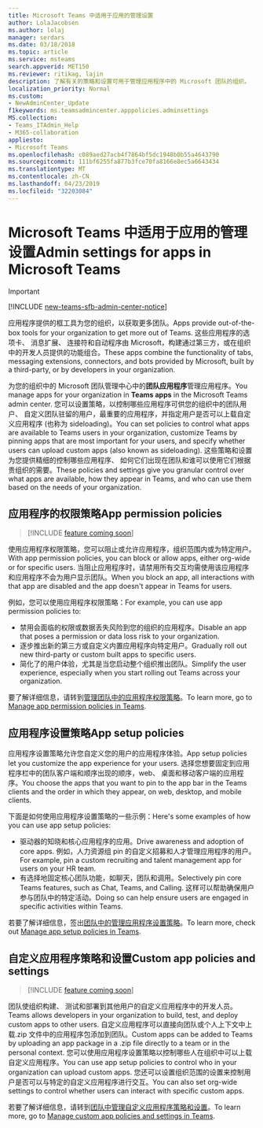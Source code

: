 ```yaml
---
title: Microsoft Teams 中适用于应用的管理设置
author: LolaJacobsen
ms.author: lolaj
manager: serdars
ms.date: 03/18/2018
ms.topic: article
ms.service: msteams
search.appverid: MET150
ms.reviewer: ritikag, lajin
description: 了解有关的策略和设置可用于管理应用程序中的 Microsoft 团队的组织。
localization_priority: Normal
ms.custom:
- NewAdminCenter_Update
f1keywords: ms.teamsadmincenter.apppolicies.adminsettings
MS.collection:
- Teams_ITAdmin_Help
- M365-collaboration
appliesto:
- Microsoft Teams
ms.openlocfilehash: c089aed27acb4f7864bf5dc1948b0b55a4643790
ms.sourcegitcommit: 111bf6255fa877b3fce70fa8166e8ec5a6643434
ms.translationtype: MT
ms.contentlocale: zh-CN
ms.lasthandoff: 04/23/2019
ms.locfileid: "32203084"
---
```

<a name="admin-settings-for-apps-in-microsoft-teams"></a><span data-ttu-id="03ab8-103">Microsoft Teams 中适用于应用的管理设置</span><span class="sxs-lookup"><span data-stu-id="03ab8-103">Admin settings for apps in Microsoft Teams</span></span>
==========================================
> [!IMPORTANT]
> [!INCLUDE [new-teams-sfb-admin-center-notice](includes/new-teams-sfb-admin-center-notice.md)]

<span data-ttu-id="03ab8-104">应用程序提供的框工具为您的组织，以获取更多团队。</span><span class="sxs-lookup"><span data-stu-id="03ab8-104">Apps provide out-of-the-box tools for your organization to get more out of Teams.</span></span> <span data-ttu-id="03ab8-105">这些应用程序的选项卡、 消息扩展、 连接符和自动程序由 Microsoft，构建通过第三方，或在组织中的开发人员提供的功能组合。</span><span class="sxs-lookup"><span data-stu-id="03ab8-105">These apps combine the functionality of tabs, messaging extensions, connectors, and bots provided by Microsoft, built by a third-party, or by developers in your organization.</span></span>

<span data-ttu-id="03ab8-106">为您的组织中的 Microsoft 团队管理中心中的**团队应用程序**管理应用程序。</span><span class="sxs-lookup"><span data-stu-id="03ab8-106">You manage apps for your organization in **Teams apps** in the Microsoft Teams admin center.</span></span> <span data-ttu-id="03ab8-107">您可以设置策略，以控制哪些应用程序可供您的组织中的团队用户、 自定义团队驻留的用户，最重要的应用程序，并指定用户是否可以上载自定义应用程序 (也称为 sideloading)。</span><span class="sxs-lookup"><span data-stu-id="03ab8-107">You can set policies to control what apps are available to Teams users in your organization, customize Teams by pinning apps that are most important for your users, and specify whether users can upload custom apps (also known as sideloading).</span></span> <span data-ttu-id="03ab8-108">这些策略和设置为您提供精细的控制哪些应用程序、 如何它们出现在团队和谁可以使用它们根据贵组织的需要。</span><span class="sxs-lookup"><span data-stu-id="03ab8-108">These policies and settings give you granular control over what apps are available, how they appear in Teams, and who can use them based on the needs of your organization.</span></span>

## <a name="app-permission-policies"></a><span data-ttu-id="03ab8-109">应用程序的权限策略</span><span class="sxs-lookup"><span data-stu-id="03ab8-109">App permission policies</span></span>

> [!INCLUDE [feature coming soon](includes/new-feature-coming-soon-section.md)]

<span data-ttu-id="03ab8-110">使用应用程序权限策略，您可以阻止或允许应用程序，组织范围内或为特定用户。</span><span class="sxs-lookup"><span data-stu-id="03ab8-110">With app permission policies, you can block or allow apps, either org-wide or for specific users.</span></span>  <span data-ttu-id="03ab8-111">当阻止应用程序时，请禁用所有交互均需使用该应用程序和应用程序不会为用户显示团队。</span><span class="sxs-lookup"><span data-stu-id="03ab8-111">When you block an app, all interactions with that app are disabled and the app doesn't appear in Teams for users.</span></span>

<span data-ttu-id="03ab8-112">例如，您可以使用应用程序权限策略：</span><span class="sxs-lookup"><span data-stu-id="03ab8-112">For example, you can use app permission policies to:</span></span>

- <span data-ttu-id="03ab8-113">禁用会面临的权限或数据丢失风险到您的组织的应用程序。</span><span class="sxs-lookup"><span data-stu-id="03ab8-113">Disable an app that poses a permission or data loss risk to your organization.</span></span>
- <span data-ttu-id="03ab8-114">逐步推出新的第三方或自定义内置应用程序向特定用户。</span><span class="sxs-lookup"><span data-stu-id="03ab8-114">Gradually roll out new third-party or custom built apps to specific users.</span></span>
- <span data-ttu-id="03ab8-115">简化了的用户体验，尤其是当您启动整个组织推出团队。</span><span class="sxs-lookup"><span data-stu-id="03ab8-115">Simplify the user experience, especially when you start rolling out Teams across your organization.</span></span>

<span data-ttu-id="03ab8-116">要了解详细信息，请转到[管理团队中的应用程序权限策略](teams-app-permission-policies.md)。</span><span class="sxs-lookup"><span data-stu-id="03ab8-116">To learn more, go to [Manage app permission policies in Teams](teams-app-permission-policies.md).</span></span>

## <a name="app-setup-policies"></a><span data-ttu-id="03ab8-117">应用程序设置策略</span><span class="sxs-lookup"><span data-stu-id="03ab8-117">App setup policies</span></span>

<span data-ttu-id="03ab8-118">应用程序设置策略允许您自定义您的用户的应用程序体验。</span><span class="sxs-lookup"><span data-stu-id="03ab8-118">App setup policies let you customize the app experience for your users.</span></span> <span data-ttu-id="03ab8-119">选择您想要固定到应用程序栏中的团队客户端和顺序出现的顺序，web、 桌面和移动客户端的应用程序。</span><span class="sxs-lookup"><span data-stu-id="03ab8-119">You choose the apps that you want to pin to the app bar in the Teams clients and the order in which they appear, on web, desktop, and mobile clients.</span></span>

<span data-ttu-id="03ab8-120">下面是如何使用应用程序设置策略的一些示例：</span><span class="sxs-lookup"><span data-stu-id="03ab8-120">Here's some examples of how you can use app setup policies:</span></span>
- <span data-ttu-id="03ab8-121">驱动器的知晓和核心应用程序的应用。</span><span class="sxs-lookup"><span data-stu-id="03ab8-121">Drive awareness and adoption of core apps.</span></span> <span data-ttu-id="03ab8-122">例如，人力资源组 pin 的自定义招募和人才管理应用程序的用户。</span><span class="sxs-lookup"><span data-stu-id="03ab8-122">For example, pin a custom recruiting and talent management app for users on your HR team.</span></span>
- <span data-ttu-id="03ab8-123">有选择地固定核心团队功能，如聊天，团队和调用。</span><span class="sxs-lookup"><span data-stu-id="03ab8-123">Selectively pin core Teams features, such as Chat, Teams, and Calling.</span></span> <span data-ttu-id="03ab8-124">这样可以帮助确保用户参与团队中的特定活动。</span><span class="sxs-lookup"><span data-stu-id="03ab8-124">Doing so can help ensure users are engaged in specific activities within Teams.</span></span>

<span data-ttu-id="03ab8-125">若要了解详细信息，签出[团队中的管理应用程序设置策略](teams-app-setup-policies.md)。</span><span class="sxs-lookup"><span data-stu-id="03ab8-125">To learn more, check out [Manage app setup policies in Teams](teams-app-setup-policies.md).</span></span>

## <a name="custom-app-policies-and-settings"></a><span data-ttu-id="03ab8-126">自定义应用程序策略和设置</span><span class="sxs-lookup"><span data-stu-id="03ab8-126">Custom app policies and settings</span></span>

> [!INCLUDE [feature coming soon](includes/new-feature-coming-soon-section.md)]

<span data-ttu-id="03ab8-127">团队使组织构建、 测试和部署到其他用户的自定义应用程序中的开发人员。</span><span class="sxs-lookup"><span data-stu-id="03ab8-127">Teams allows developers in your organization to build, test, and deploy custom apps to other users.</span></span> <span data-ttu-id="03ab8-128">自定义应用程序可以直接向团队或个人上下文中上载.zip 文件中的应用程序包添加到团队。</span><span class="sxs-lookup"><span data-stu-id="03ab8-128">Custom apps can be added to Teams by uploading an app package in a .zip file directly to a team or in the personal context.</span></span> <span data-ttu-id="03ab8-129">您可以使用应用程序设置策略以控制哪些人在组织中可以上载自定义应用程序。</span><span class="sxs-lookup"><span data-stu-id="03ab8-129">You can use app setup policies to control who in your organization can upload custom apps.</span></span> <span data-ttu-id="03ab8-130">您还可以设置组织范围的设置来控制用户是否可以与特定的自定义应用程序进行交互。</span><span class="sxs-lookup"><span data-stu-id="03ab8-130">You can also set org-wide settings to control whether users can interact with specific custom  apps.</span></span>

<span data-ttu-id="03ab8-131">若要了解详细信息，请转到[团队中管理自定义应用程序策略和设置](teams-custom-app-policies-and-settings.md)。</span><span class="sxs-lookup"><span data-stu-id="03ab8-131">To learn more, go to [Manage custom app policies and settings in Teams](teams-custom-app-policies-and-settings.md).</span></span>